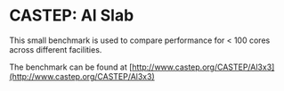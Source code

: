 # CASTEP: Al Slab

This small benchmark is used to compare performance for < 100 cores 
across different facilities.

The benchmark can be found at [http://www.castep.org/CASTEP/Al3x3](http://www.castep.org/CASTEP/Al3x3)


